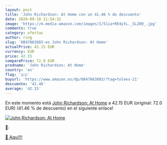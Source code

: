 ```yaml
---
layout: post
title: 'John Richardson: At Home con un 41.46 % de descuento'
date: 2020-09-18 11:54:32
image: 'https://m.media-amazon.com/images/I/51ia+RE4ytL._SL200_.jpg'
comments: true
category: ofertas
author: ring
slug: '0847863883-es John Richardson: At Home'
actualPrice: 42.15 EUR
currency: EUR
price: 42.15
comparePrice: 72.0 EUR
prodname: 'John Richardson: At Home'
country: 'es'
flag: '🇪🇸'
buyurl: 'https://www.amazon.es/dp/0847863883/?tag=tolees-21'
descuento: '41.46'
average: '42.15'
---
```


En este momento está [John Richardson: At Home](https://www.amazon.es/dp/0847863883/?tag=tolees-21) a 42.15 EUR (original: 72.0 EUR) (41.46 %  de descuento) en el siguiente enlace!

[![John Richardson: At Home](https://m.media-amazon.com/images/I/51ia+RE4ytL._SL200_.jpg)](https://www.amazon.es/dp/0847863883/?tag=tolees-21)

🔎:


[🛒 Aquí!!!](https://www.amazon.es/dp/0847863883/?tag=tolees-21)

